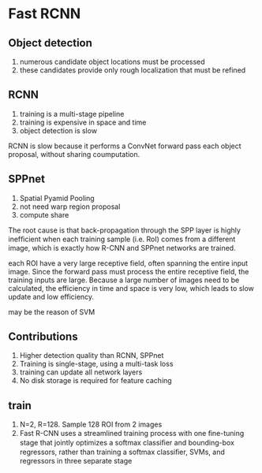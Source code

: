 # Fast RCNN

## Object detection
1. numerous candidate object locations must be processed
2. these candidates provide only rough localization that must be refined

## RCNN
1. training is a multi-stage pipeline
2. training is expensive in space and time
3. object detection is slow

RCNN is slow because it performs a ConvNet forward pass each object proposal, without sharing coumputation.

## SPPnet
1. Spatial Pyamid Pooling
2. not need warp region proposal
3. compute share


The root cause is that back-propagation through the SPP layer is highly inefﬁcient when each training sample (i.e. RoI) comes from a different image, which is exactly how R-CNN and SPPnet networks are trained.

each ROI have a very large receptive field, often spanning the entire input image. Since the forward pass must process the entire receptive field, the training inputs are large.
Because a large number of images need to be calculated, the efficiency in time and space is very low, which leads to slow update and low efficiency.

may be the reason of SVM

## Contributions
1. Higher detection quality than RCNN, SPPnet
2. Training is single-stage, using a multi-task loss
3. training can update all network layers
4. No disk storage is required for feature caching


## train
1. N=2, R=128. Sample 128 ROI from 2 images
2. Fast R-CNN uses a streamlined training process with one ﬁne-tuning stage that jointly optimizes a softmax classiﬁer and bounding-box regressors, rather than training a softmax classiﬁer, SVMs, and regressors in three separate stage